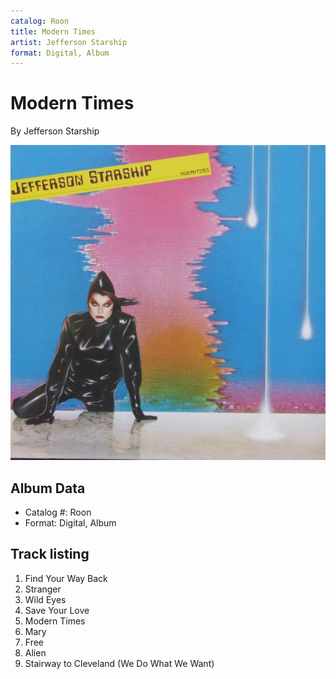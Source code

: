 ```yaml
---
catalog: Roon
title: Modern Times
artist: Jefferson Starship
format: Digital, Album
---
```


# Modern Times

By Jefferson Starship

![](../../assets/albumcovers/Jefferson_Starship-Modern_Times.png)

## Album Data

- Catalog #: Roon
- Format: Digital, Album


## Track listing


1. Find Your Way Back
2. Stranger
3. Wild Eyes
4. Save Your Love
5. Modern Times
6. Mary
7. Free
8. Alien
9. Stairway to Cleveland (We Do What We Want)

